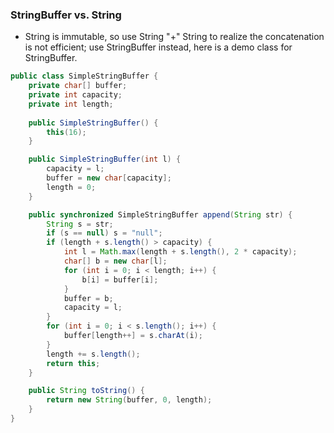 ### StringBuffer vs. String
+ String is immutable, so use String "+" String to realize the concatenation is not efficient; use StringBuffer instead, here is a demo class for StringBuffer.
```java
public class SimpleStringBuffer {
    private char[] buffer;
    private int capacity;
    private int length;
    
    public SimpleStringBuffer() {
        this(16);
    }

    public SimpleStringBuffer(int l) {
        capacity = l;
        buffer = new char[capacity];
        length = 0;
    }

    public synchronized SimpleStringBuffer append(String str) {
        String s = str;
        if (s == null) s = "null";
        if (length + s.length() > capacity) {
            int l = Math.max(length + s.length(), 2 * capacity);
            char[] b = new char[l];
            for (int i = 0; i < length; i++) {
                b[i] = buffer[i];
            }
            buffer = b;
            capacity = l;
        }
        for (int i = 0; i < s.length(); i++) {
            buffer[length++] = s.charAt(i);
        }
        length += s.length();
        return this;
    }

    public String toString() {
        return new String(buffer, 0, length);
    }
}

```